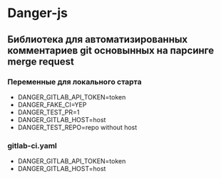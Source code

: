 # Danger-js

## Библиотека для автоматизированных комментариев git основынных на парсинге merge request

### Переменные для локального старта

- DANGER_GITLAB_API_TOKEN=token
- DANGER_FAKE_CI=YEP
- DANGER_TEST_PR=1
- DANGER_GITLAB_HOST=host
- DANGER_TEST_REPO=repo without host

### gitlab-ci.yaml

- DANGER_GITLAB_API_TOKEN=token
- DANGER_GITLAB_HOST=host
